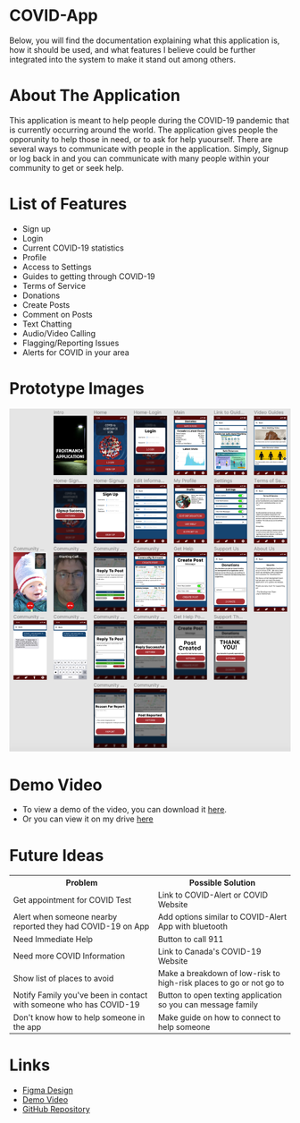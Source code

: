 # COVID-App

Below, you will find the documentation explaining what this application is, how it should be used, and what features I believe could be further integrated into the system to make it stand out among others.

# About The Application

This application is meant to help people during the COVID-19 pandemic that is currently occurring around the world.  The application gives people the opporunity to help those in need, or to ask for help yuourself.  There are several ways to communicate with people in the application.  Simply, Signup or log back in and you can communicate with many people within your community to get or seek help.

# List of Features

 - Sign up
 - Login
 - Current COVID-19 statistics
 - Profile
 - Access to Settings
 - Guides to getting through COVID-19
 - Terms of Service
 - Donations
 - Create Posts
 - Comment on Posts
 - Text Chatting
 - Audio/Video Calling
 - Flagging/Reporting Issues
 - Alerts for COVID in your area
 
 # Prototype Images
 
 <img src="App Layout.png" />

# Demo Video

- To view a demo of the video, you can download it <a href="covid-app-record.mov">here</a>.
- Or you can view it on my drive <a href="https://drive.google.com/file/d/1AV0nG2bMuE6Cq8VRusgbE4TjOpNjAXb9/view?usp=sharing">here</a>

# Future Ideas

<table>
 <tr>
  <th>Problem</th>
  <th>Possible Solution</th>
 </tr>
 <tr>
  <td>Get appointment for COVID Test</td>
  <td>Link to COVID-Alert or COVID Website</td>
 </tr>
 <tr>
  <tr>
  <td>Alert when someone nearby reported they had COVID-19 on App</td>
  <td>Add options similar to COVID-Alert App with bluetooth</td>
 </tr>
 <tr>
  <td>Need Immediate Help</td>
  <td>Button to call 911</td>
 </tr>
 <tr>
  <td>Need more COVID Information</td>
  <td>Link to Canada's COVID-19 Website</td>
 </tr>
 <tr>
  <td>Show list of places to avoid</td>
  <td>Make a breakdown of low-risk to high-risk places to go or not go to</td>
 </tr>
 <tr>
  <td>Notify Family you've been in contact with someone who has COVID-19</td>
  <td>Button to open texting application so you can message family</td>
 </tr>
 <tr>
  <td>Don't know how to help someone in the app</td>
  <td>Make guide on how to connect to help someone</td>
 </tr>
</table>

# Links

- <a href="https://www.figma.com/file/EVsuydDKgU94v8dF7Nz6uP/Merinchuk-J-Covid19-App-V2?node-id=6%3A55">Figma Design</a>
- <a href="covid-app-demo-recording.mov">Demo Video</a>
- <a href="https://github.com/jmerinchuk/COVID-App">GitHub Repository</a>
